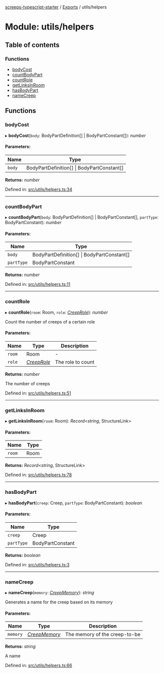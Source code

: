 [screeps-typescript-starter](../README.md) / [Exports](../modules.md) / utils/helpers

# Module: utils/helpers

## Table of contents

### Functions

- [bodyCost](utils_helpers.md#bodycost)
- [countBodyPart](utils_helpers.md#countbodypart)
- [countRole](utils_helpers.md#countrole)
- [getLinksInRoom](utils_helpers.md#getlinksinroom)
- [hasBodyPart](utils_helpers.md#hasbodypart)
- [nameCreep](utils_helpers.md#namecreep)

## Functions

### bodyCost

▸ **bodyCost**(`body`: BodyPartDefinition[] \| BodyPartConstant[]): *number*

#### Parameters:

Name | Type |
------ | ------ |
`body` | BodyPartDefinition[] \| BodyPartConstant[] |

**Returns:** *number*

Defined in: [src/utils/helpers.ts:34](https://github.com/Baelyk/screeps/blob/94a340d/src/utils/helpers.ts#L34)

___

### countBodyPart

▸ **countBodyPart**(`body`: BodyPartDefinition[] \| BodyPartConstant[], `partType`: BodyPartConstant): *number*

#### Parameters:

Name | Type |
------ | ------ |
`body` | BodyPartDefinition[] \| BodyPartConstant[] |
`partType` | BodyPartConstant |

**Returns:** *number*

Defined in: [src/utils/helpers.ts:11](https://github.com/Baelyk/screeps/blob/94a340d/src/utils/helpers.ts#L11)

___

### countRole

▸ **countRole**(`room`: Room, `role`: [*CreepRole*](../enums/types.creeprole.md)): *number*

Count the number of creeps of a certain role

#### Parameters:

Name | Type | Description |
------ | ------ | ------ |
`room` | Room | - |
`role` | [*CreepRole*](../enums/types.creeprole.md) | The role to count   |

**Returns:** *number*

The number of creeps

Defined in: [src/utils/helpers.ts:51](https://github.com/Baelyk/screeps/blob/94a340d/src/utils/helpers.ts#L51)

___

### getLinksInRoom

▸ **getLinksInRoom**(`room`: Room): *Record*<*string*, StructureLink\>

#### Parameters:

Name | Type |
------ | ------ |
`room` | Room |

**Returns:** *Record*<*string*, StructureLink\>

Defined in: [src/utils/helpers.ts:78](https://github.com/Baelyk/screeps/blob/94a340d/src/utils/helpers.ts#L78)

___

### hasBodyPart

▸ **hasBodyPart**(`creep`: Creep, `partType`: BodyPartConstant): *boolean*

#### Parameters:

Name | Type |
------ | ------ |
`creep` | Creep |
`partType` | BodyPartConstant |

**Returns:** *boolean*

Defined in: [src/utils/helpers.ts:3](https://github.com/Baelyk/screeps/blob/94a340d/src/utils/helpers.ts#L3)

___

### nameCreep

▸ **nameCreep**(`memory`: [*CreepMemory*](../interfaces/types.creepmemory.md)): *string*

Generates a name for the creep based on its memory

#### Parameters:

Name | Type | Description |
------ | ------ | ------ |
`memory` | [*CreepMemory*](../interfaces/types.creepmemory.md) | The memory of the creep-to-be   |

**Returns:** *string*

A name

Defined in: [src/utils/helpers.ts:66](https://github.com/Baelyk/screeps/blob/94a340d/src/utils/helpers.ts#L66)
